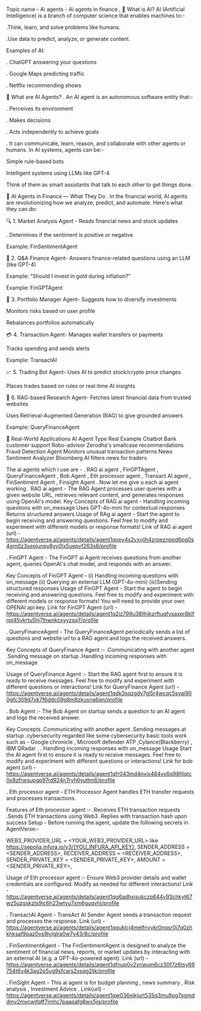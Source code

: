Topic name - Ai agents - Ai agents in finance , 🤖 What is AI? AI (Artificial Intelligence) is a branch of computer science that enables machines to:-

.Think, learn, and solve problems like humans.

.Use data to predict, analyze, or generate content.

Examples of AI:

. ChatGPT answering your questions

. Google Maps predicting traffic

. Netflix recommending shows

🧠 What are AI Agents? . An AI agent is an autonomous software entity that:-

. Perceives its environment

. Makes decisions

. Acts independently to achieve goals

. It can communicate, learn, reason, and collaborate with other agents or humans. In AI systems, agents can be:-

Simple rule-based bots

Intelligent systems using LLMs like GPT-4

Think of them as smart assistants that talk to each other to get things done.

💸 AI Agents in Finance — What They Do . In the financial world, AI agents are revolutionizing how we analyze, predict, and automate. Here's what they can do:

🔍 1. Market Analysis Agent - Reads financial news and stock updates

. Determines if the sentiment is positive or negative

Example: FinSentimentAgent

🧠 2. Q&A Finance Agent- Answers finance-related questions using an LLM (like GPT-4)

Example: "Should I invest in gold during inflation?"

Example: FinGPTAgent

💼 3. Portfolio Manager Agent- Suggests how to diversify investments

Monitors risks based on user profile

Rebalances portfolios automatically

💳 4. Transaction Agent- Manages wallet transfers or payments

Tracks spending and sends alerts

Example: TransactAI

📈 5. Trading Bot Agent- Uses AI to predict stock/crypto price changes

Places trades based on rules or real-time AI insights

🔗 6. RAG-based Research Agent- Fetches latest financial data from trusted websites

Uses Retrieval-Augmented Generation (RAG) to give grounded answers

Example: QueryFinanceAgent

🧾 Real-World Applications AI Agent Type Real Example Chatbot Bank customer support Robo-advisor Zerodha's smallcase recommendations Fraud Detection Agent Monitors unusual transaction patterns News Sentiment Analyzer Bloomberg AI filters news for traders.

The ai agents which i use are - . RAG ai agent , FinGPTAgent , QueryFinanceAgent , Bob Agent , Eth processor agent , Transact AI agent , FinSentiment Agent , Finsight Agent . Now let me give u each ai agent working . RAG ai agent - The RAG Agent processes user queries with a given website URL, retrieves relevant content, and generates responses using OpenAI's model. Key Concepts of RAG ai agent - Handling incoming questions with on_message Uses GPT-4o-mini for contextual responses Returns structured answers Usage of RAg ai agent - Start the agent to begin receiving and answering questions. Feel free to modify and experiment with different models or response formats! Link of RAG ai agent (url) - https://agentverse.ai/agents/details/agent1qvpy4s2vxvjjh4zrqeznppd6pq0s4gm0z3sepjunpy8yy0lx5uepvf263s6/profile

. FinGPT Agent - The FinGPT ai Agent receives questions from another agent, queries OpenAI's chat model, and responds with an answer.

Key Concepts of FinGPT Agent - (i) Handling incoming questions with on_message (ii) Querying an external LLM (GPT-4o-mini) (iii)Sending structured responses Usage of FinGPT Agent - Start the agent to begin receiving and answering questions. Feel free to modify and experiment with different models or response formats! You will need to provide your own OPENAI api key. Link for FinGPT Agent (url) - https://agentverse.ai/agents/details/agent1q2jz799u38llhjkzrftuqfyxaxpr8klfrpt45vkrtu5hj7lhwnkcxyyzsq7/profile

. QueryFinanceAgent - The QueryFinanceAgent periodically sends a list of questions and website url to a RAG agent and logs the received answers.

Key Concepts of QueryFinance Agent :- .Communicating with another agent .Sending message on startup .Handling incoming responses with on_message

Usage of QueryFinance Agent :- Start the RAG agent first to ensure it is ready to receive messages. Feel free to modify and experiment with different questions or interactions! Link for QueryFinance Agent (url) - https://agentverse.ai/agents/details/agent1qdk3sqzgdy7gl5r4wcqc5syqj900gfc309d7vk7f6ddc09g8m8zkusna6qn/profile

. Bob Agent :- The Bob Agent on startup sends a question to an AI agent and logs the received answer.

Key Concepts .Communicating with another agent .Sending messages at startup .cybersecurity regarded like some cybersecurity basic tools work such as - Google chronicle , Microsoft defender ATP ,Cylance(Blackberry) , IBM QRadar . . Handling incoming responses with on_message Usage Start the AI agent first to ensure it is ready to receive messages. Feel free to modify and experiment with different questions or interactions! Link for bob agent (url) - https://agentverse.ai/agents/details/agent1qfr043md4nvjx484vx6q98fjlqtc0x8zfrwsupgp97rd924n7ryh6yuttm6/profile

. Eth processor agent - ETH Processor Agent handles ETH transfer requests and processes transactions.

Features of Eth processor agent :- .Receives ETH transaction requests .Sends ETH transactions using Web3 .Replies with transaction hash upon success Setup - Before running the agent, update the following secrets in AgentVerse:-

WEB3_PROVIDER_URL = <YOUR_WEB3_PROVIDER_URL> like https://sepolia.infura.io/v3/{YOU_INFURA_API_KEY}, SENDER_ADDRESS = <SENDER_ADDRESS>, RECEIVER_ADDRESS = <RECEIVER_ADDRESS>, SENDER_PRIVATE_KEY = <SENDER_PRIVATE_KEY>, AMOUNT = <SENDER_PRIVATE_KEY>,

Usage of Eth processor agent :- Ensure Web3 provider details and wallet credentials are configured. Modify as needed for different interactions! Link - https://agentverse.ai/agents/details/agent1qg6adhxjsukczp644v93chkyt67wz5uzgskzts9jc6h23wtyu7xm6guqvhl/profile

. TransactAI Agent - TransAct AI Sender Agent sends a transaction request and processes the response. Link (url) - https://agentverse.ai/agents/details/agent1qguklcj4melfnvykr0nqsr0j7q0zhkhksaf9paz0ys9lylglra0w7y43r8c/profile

. FinSentimentAgent - The FinSentimentAgent is designed to analyze the sentiment of financial news, reports, or market updates by interacting with an external AI (e.g. a GPT-4o-powered agent). Link (url) - https://agentverse.ai/agents/details/agent1qfnup0v2xnwum6cz30f7z6tsy69754t6v4k3ag2p5ug9sfcars2xsqg2ljk/profile

. FinSight Agent - This ai agent is for budget planning , news summary , Risk analysis , Investment Advice . Link(url) - https://agentverse.ai/agents/details/agent1qw036ejkjurt535q3mu8pg7sgmddmv2mvcwjfqff7jmhc7paapafg8wx5jg/profile


